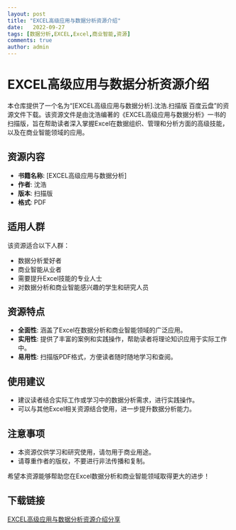 ```yaml
---
layout: post
title: "EXCEL高级应用与数据分析资源介绍"
date:   2022-09-27
tags: [数据分析,EXCEL,Excel,商业智能,资源]
comments: true
author: admin
---
```

# EXCEL高级应用与数据分析资源介绍

本仓库提供了一个名为“[EXCEL高级应用与数据分析].沈浩.扫描版 百度云盘”的资源文件下载。该资源文件是由沈浩编著的《EXCEL高级应用与数据分析》一书的扫描版，旨在帮助读者深入掌握Excel在数据组织、管理和分析方面的高级技能，以及在商业智能领域的应用。

## 资源内容

- **书籍名称**: [EXCEL高级应用与数据分析]
- **作者**: 沈浩
- **版本**: 扫描版
- **格式**: PDF

## 适用人群

该资源适合以下人群：
- 数据分析爱好者
- 商业智能从业者
- 需要提升Excel技能的专业人士
- 对数据分析和商业智能感兴趣的学生和研究人员

## 资源特点

- **全面性**: 涵盖了Excel在数据分析和商业智能领域的广泛应用。
- **实用性**: 提供了丰富的案例和实践操作，帮助读者将理论知识应用于实际工作中。
- **易用性**: 扫描版PDF格式，方便读者随时随地学习和查阅。

## 使用建议

- 建议读者结合实际工作或学习中的数据分析需求，进行实践操作。
- 可以与其他Excel相关资源结合使用，进一步提升数据分析能力。

## 注意事项

- 本资源仅供学习和研究使用，请勿用于商业用途。
- 请尊重作者的版权，不要进行非法传播和复制。

希望本资源能够帮助您在Excel数据分析和商业智能领域取得更大的进步！

## 下载链接

[EXCEL高级应用与数据分析资源介绍分享](https://pan.quark.cn/s/b27d29e251d4)